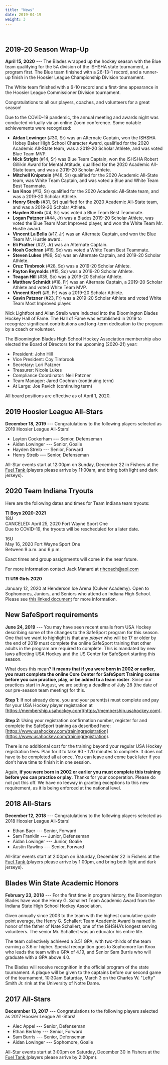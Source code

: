 ```yaml
---
title: "News"
date: 2019-04-19
weight: 3
---
```


<div class="sponsorcontainer">
  <a id="news-a1" href="#"><img id="news-s1" class="image sponsor"></a>
  <a id="news-a2" href="#"><img id="news-s2" class="image sponsor"></a>
</div>

2019-20 Season Wrap-Up
-----------------------------
**April 15, 2020** --- The Blades wrapped up the hockey season
with the Blue team qualifying for the 5A division of the ISHSHA state
tournament, a program first. The Blue team finished with a 26-13-1
record, and a runner-up finish in the Hoosier League Championship
Division tournament.

The White team finished with a 6-10 record and a first-time
appearance in the Hoosier League Commissioner Division tournament.

Congratulations to all our players, coaches, and volunteers for a
great season!

Due to the COVID-19 pandemic, the annual meeting and awards night was
conducted virtually via an online Zoom conference. Some notable
achievements were recognized:

- **Aidan Lowinger** (#30, Sr) was an Alternate Captain, won the ISHSHA Hobey Baker High School Character Award, qualified for the 2020 Academic All-State team, was a 2019-20 Scholar Athlete, and was voted Blue Team MVP.
- **Nick Stright** (#14, Sr) was Blue Team Captain, won the ISHSHA Robert Gillikin Award for Mental Attitude, qualified for the 2020 Academic All-State team, and was a 2019-20 Scholar Athlete.
- **Mitchell Knipstein** (#48, Sr) qualified for the 2020 Academic All-State team, was White Team Captain, and was voted a Blue and White Team Best Teammate.
- **Ian Knox** (#13, Sr) qualified for the 2020 Academic All-State team, and was a 2019-20 Scholar Athlete.
- **Henry Streib** (#31, Sr) qualified for the 2020 Academic All-State team, and was a 2019-20 Scholar Athlete.
- **Hayden Streib** (#4, Sr) was voted a Blue Team Best Teammate.
- **Logan Patzner** (#44, Jr) was a Blades 2019-20 Scholar Athlete, was voted the Blue Team Most Improved player, and won the White Team Mr. Hustle award.
- **Vincent La Bella** (#17, Jr) was an Alternate Captain, and won the Blue Team Mr. Hustle award.
- **Eli Prather** (#27, Jr) was an Alternate Captain.
- **Noah Cochran** (#19, So) was voted a White Team Best Teammate.
- **Steven Lukes** (#89, So) was an Alternate Captain, and 2019-20 Scholar Athlete.
- **Cruz Timbrook** (#28, So) was a 2019-20 Scholar Athlete.
- **Payton Reynolds** (#15, So) was a 2019-20 Scholar Athlete.
- **Teagan Hill** (#35, So) was a 2019-20 Scholar Athlete.
- **Matthew Schmidt** (#18, Fr) was an Alternate Captain, a 2019-20 Scholar Athlete and voted White Team MVP.
- **Vincent Kreft** (#9, Fr) was a 2019-20 Scholar Athlete.
- **Gavin Patzner** (#23, Fr) was a 2019-20 Scholar Athlete and voted White Team Most Improved player.

Nick Lightfoot and Allan Streib were inducted into the Bloomington
Blades Hockey Hall of Fame. The Hall of Fame was established in 2019
to recognize significant contributions and long-term dedication to
the program by a coach or volunteer.

The Bloomington Blades High School Hockey Association membership also
elected the Board of Directors for the upcoming (2020-21) year:

- President: John Hill
- Vice President: Coy Timbrook
- Secretary: Lori Patzner
- Treasurer: Nicole Lukes
- Compliance Coordinator: Neil Patzner
- Team Manager: Jared Cochran (continuing term)
- At Large: Joe Pavich (continuing term)

All board positions are effective as of April 1, 2020.


2019 Hoosier League All-Stars
-----------------------------
**December 18, 2019** --- Congratulations to the following players selected as 2019 Hoosier League All-Stars!

- Layton Cockerham --- Senior, Defenseman
- Aidan Lowinger --- Senior, Goalie
- Hayden Streib --- Senior, Forward
- Henry Streib --- Senior, Defenseman

All-Star events start at 12:00pm on
Sunday, December 22 in Fishers at the [Fuel Tank <span class="icon
fa-map-marker"></span>][fuel] (players please arrive by 11:00am, and bring both light and dark jerseys). 


2020 Team Indiana Tryouts
-------------------------

Here are the following dates and times for Team Indiana team tryouts:

**TI Boys 2020-2021**<br>
18U<br>
CANCELED: April 25, 2020 Fort Wayne Sport One<br>
Due to COVID-19, the tryouts will be rescheduled for a later date.

16U<br>
May 16, 2020 Fort Wayne Sport One<br>
Between 9 a.m. and 6 p.m.

Exact times and group assignments will come in the near future.

For more information contact Jack Manard at [rihcoach@aol.com](mailto:rihcoach@aol.com)

**TI U19 Girls 2020**<br>

January 12, 2020 at Henderson Ice Arena (Culver Academy). Open to
Sophomores, Juniors, and Seniors who attend an Indiana High
School. Please see [this linked
document](https://cdn3.sportngin.com/attachments/document/80c1-2052428/TI_Tryout_Flyer.pdf)
for more information.


New SafeSport requirements
--------------------------

**June 24, 2019** --- You may have seen recent emails from USA Hockey
describing some of the changes to the SafeSport program for this
season. One that we want to highlight is that any _player_ who will be
17 or older by the end of 2019 must complete the online SafeSport
training that other adults in the program are required to
complete. This is mandated by new laws affecting USA Hockey and the US
Center for SafeSport starting this season.

What does this mean? **It means that if you were born in 2002 or
earlier, you must complete the online Core Center for SafeSport
Training course before you can practice, play, or be added to a team
roster**. Since our practices start in August, we are setting a deadline
of July 28 (the date of our pre-season team meeting) for this.

**Step 1**: If not already done, you and your parent(s) must complete
  and pay for your USA Hockey player registration at
  [https://membership.usahockey.com](https://membership.usahockey.com).

**Step 2**: Using your registration confirmation number, register for
  and complete the SafeSport training as described here:
  [https://www.usahockey.com/trainingregistration](https://www.usahockey.com/trainingregistration).

There is no additional cost for the training beyond your regular USA
Hockey registration fees. Plan for it to take 90 - 120 minutes to
complete. It does not have to be completed all at once. You can leave
and come back later if you don't have time to finish it in one
session.

Again, **if you were born in 2002 or earlier you must complete this
training before you can practice or play**. Thanks for your
cooperation. Please do not put this off. We have no leeway in granting
exceptions to this new requirement, as it is being enforced at the
national level.


2018 All-Stars
--------------
**December 12, 2018** --- Congratulations to the following players selected as 2018 Hoosier League All-Stars!

- Ethan Baer --- Senior, Forward
- Sam Franklin --- Junior, Defenseman
- Aidan Lowinger --- Junior, Goalie
- Austin Rawlins --- Senior, Forward

All-Star events start at 2:00pm on
Saturday, December 22 in Fishers at the [Fuel Tank <span class="icon
fa-map-marker"></span>][fuel] (players please arrive by 1:00pm, and bring both light and dark jerseys). 


Blades Win State Academic Honors
--------------------------------
**February 23, 2018** --- For the first time in program history, the
Bloomington Blades have won the Henry G. Schallert Team Academic Award
from the Indiana State High School Hockey Association.

Given annually since 2003 to the team with the highest cumulative
grade point average, the Henry G. Schallert Team Academic Award is
named in honor of the father of Nate Schallert, one of the ISHSHA’s
longest serving volunteers. The senior Mr. Schallert was an educator
his entire life.

The team collectively achieved a 3.51 GPA, with two-thirds of the team
earning a 3.6 or higher. Special recognition goes to Sophomore
Ian Knox who leads the team with a GPA of 4.19, and Senior Sam Burris
who will graduate with a GPA above 4.0.

The Blades will receive recognition in the official program of the
state tournament. A plaque will be given to the captains before our
second game of the tournament, 10:30am Saturday, March 3 on the
Charles W. "Lefty" Smith Jr. rink at the University of Notre Dame.

2017 All-Stars
--------------
**Decemnber 13, 2017** --- Congratulations to the following players selected as 2017 Hoosier League All-Stars!

- Alec Appel --- Senior, Defenseman
- Ethan Berkley --- Senior, Forward
- Sam Burris --- Senior, Defenseman
- Aidan Lowinger --- Sophomore, Goalie

All-Star events start at 3:00pm on
Saturday, December 30 in Fishers at the [Fuel Tank <span class="icon
fa-map-marker"></span>][fuel] (players please arrive by 2:00pm). 


[basswood]: https://www.google.com/maps/place/Basswood+Apartments,+1000+S+Basswood+Cir,+Bloomington,+IN+47403/@39.1518655,-86.5708355,17z/data=!4m2!3m1!1s0x886c677a6ac12c4d:0x830c6aebc265b08
[fuel]: https://maps.google.com/maps?hl=en&q=Fuel%20Tank%20at%20Fishers%2C%209022%20E%20126th%20St%2C%20Fishers%2C%20IN%2046038%2C%20US
[jared]: mailto:jcochran@bloomingtonblades.com

